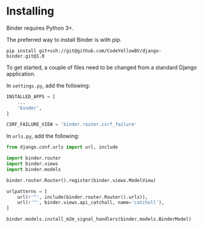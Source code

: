 # Installing

Binder requires Python 3+.

The preferred way to install Binder is with pip.

```
pip install git+ssh://git@github.com/CodeYellowBV/django-binder.git@1.0
```

To get started, a couple of files need to be changed from a standard Django application.

In `settings.py`, add the following:

```python
INSTALLED_APPS = [
	...
	'binder',
]

CSRF_FAILURE_VIEW = 'binder.router.csrf_failure'
```

In `urls.py`, add the following:

```python
from django.conf.urls import url, include

import binder.router
import binder.views
import binder.models

binder.router.Router().register(binder.views.ModelView)

urlpatterns = [
	url(r'^', include(binder.router.Router().urls)),
	url(r'^', binder.views.api_catchall, name='catchall'),
]

binder.models.install_m2m_signal_handlers(binder.models.BinderModel)
```
